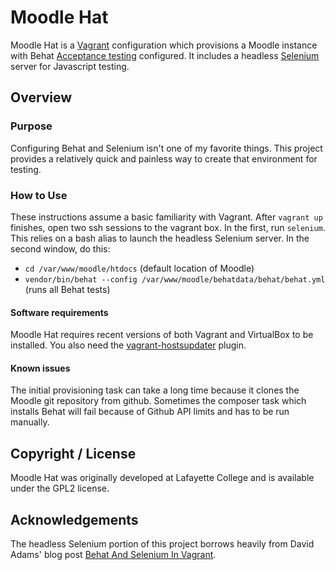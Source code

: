 # Moodle Hat

Moodle Hat is a [Vagrant](http://vagrantup.com) configuration which provisions a Moodle instance with Behat [Acceptance testing](https://docs.moodle.org/dev/Acceptance_testing) configured. It includes a headless [Selenium](http://www.seleniumhq.org/) server for Javascript testing.

## Overview

### Purpose

Configuring Behat and Selenium isn't one of my favorite things. This project provides a relatively quick and painless way to create that environment for testing.

### How to Use

These instructions assume a basic familiarity with Vagrant. After `vagrant up` finishes, open two ssh sessions to the vagrant box. In the first, run `selenium`. This relies on a bash alias to launch the headless Selenium server. In the second window, do this:

- `cd /var/www/moodle/htdocs` (default location of Moodle)
- `vendor/bin/behat --config /var/www/moodle/behatdata/behat/behat.yml` (runs all Behat tests)

#### Software requirements

Moodle Hat requires recent versions of both Vagrant and VirtualBox to be installed. You also need the [vagrant-hostsupdater](https://github.com/cogitatio/vagrant-hostsupdater) plugin.

#### Known issues ####

The initial provisioning task can take a long time because it clones the Moodle git repository from github. Sometimes the composer task which installs Behat will fail because of Github API limits and has to be run manually.

## Copyright / License

Moodle Hat was originally developed at Lafayette College and is available under the GPL2 license.

## Acknowledgements

The headless Selenium portion of this project borrows heavily from David Adams' blog post [Behat And Selenium In Vagrant](http://programmingarehard.com/2014/03/17/behat-and-selenium-in-vagrant.html).
